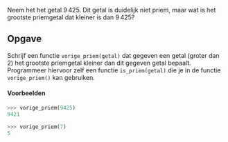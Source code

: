 Neem het het getal 9 425. Dit getal is duidelijk niet priem, maar wat is het grootste priemgetal dat kleiner is dan 9 425?

## Opgave

Schrijf een functie `vorige_priem(getal)` dat gegeven een getal (groter dan 2) het grootste priemgetal kleiner dan dit gegeven getal bepaalt. Programmeer hiervoor zelf een functie `is_priem(getal)` die je in de functie `vorige_priem()` kan gebruiken.

#### Voorbeelden

```python
>>> vorige_priem(9425)
9421
```

```python
>>> vorige_priem(7)
5
```

